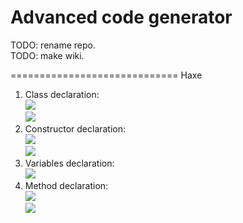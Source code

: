 Advanced code generator
=============================

TODO: rename repo.<br/>
TODO: make wiki.<br/>


=============================
Haxe<br/>
1. Class declaration:<br/>
![](http://service.crazypanda.ru/v/clip2net/M/h/4fhrVC8FdE.png)<br/>
![](http://service.crazypanda.ru/v/clip2net/C/9/kCpKuISHtx.png)<br/>
2. Constructor declaration:<br/>
![](http://service.crazypanda.ru/v/clip2net/S/k/k0YyqWWO6A.png)<br/>
![](http://service.crazypanda.ru/v/clip2net/q/H/QEsbXIMXWu.png)<br/>
3. Variables declaration:<br/>
![](http://service.crazypanda.ru/v/clip2net/m/I/U5EyjO0SyY.png)<br/>
4. Method declaration:<br/>
![](http://service.crazypanda.ru/v/clip2net/K/k/UMbwYaEw2x.png)<br/>
![](http://service.crazypanda.ru/v/clip2net/x/S/Ut857YGv8i.png)<br/>

